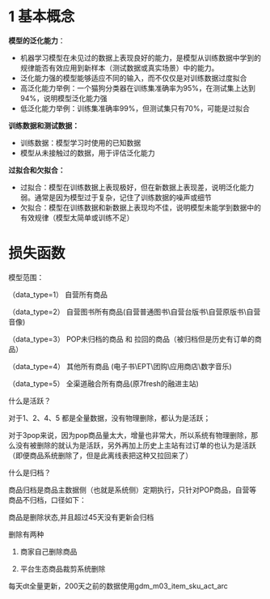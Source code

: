 # 1 基本概念
**模型的泛化能力**：
- 机器学习模型在未见过的数据上表现良好的能力，是模型从训练数据中学到的规律能否有效应用到新样本（测试数据或真实场景）中的能力。
- 泛化能力强的模型能够适应不同的输入，而不仅仅是对训练数据过度拟合 
- 高泛化能力举例：一个猫狗分类器在训练集准确率为95%，在测试集上达到94%，说明模型泛化能力强
- 低泛化能力举例：训练集准确率99%，但测试集只有70%，可能是过拟合  

**训练数据和测试数据：**
- 训练数据：模型学习时使用的已知数据
- 模型从未接触过的数据，用于评估泛化能力  

**过拟合和欠拟合：**
- 过拟合：模型在训练数据上表现极好，但在新数据上表现差，说明泛化能力弱。通常是因为模型过于复杂，记住了训练数据的噪声或细节
- 欠拟合：模型在训练数据和新数据上表现均不佳，说明模型未能学到数据中的有效规律（模型太简单或训练不足）

# 损失函数  


模型范围：

（data\_type=1） 自营所有商品

（data\_type=2） 自营图书所有商品(自营普通图书\\自营台版书\\自营原版书\\自营音像)

（data\_type=3） POP未归档的商品 和 拉回的商品（被归档但是历史有订单的商品）

（data\_type=4） 其他所有商品 (电子书\\EPT\\团购\\应用商店\\数字音乐)

（data\_type=5） 全渠道融合所有商品(原7fresh的融进主站)




什么是活跃？

对于1、2、4、5 都是全量数据，没有物理删除，都认为是活跃；

对于3pop来说，因为pop商品量太大，增量也非常大，所以系统有物理删除，那么没有被删除的就认为是活跃，另外再加上历史上主站有过订单的也认为是活跃（即便商品系统删除了，但是此离线表把这种又拉回来了）




什么是归档？

商品归档是商品主数据侧（也就是系统侧）定期执行，只针对POP商品，自营等商品不归档，口径如下：

商品是删除状态,并且超过45天没有更新会归档

删除有两种

1. 商家自己删除商品

2. 平台生态商品裁剪系统删除




每天dt全量更新，200天之前的数据使用gdm\_m03\_item\_sku\_act\_arc


